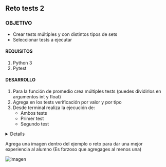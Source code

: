 
	
## Reto tests 2 

### OBJETIVO 

- Crear tests múltiples y con distintos tipos de sets
- Seleccionar tests a ejecutar

#### REQUISITOS 

1. Python 3
2. Pytest

#### DESARROLLO

1. Para la función de promedio crea múltiples tests (puedes dividirlos en argumentos int y float)
2. Agrega en los tests verificación por valor y por tipo
3. Desde terminal realiza la ejecución de:
	- Ambos tests
	- Primer test
	- Segundo test


<details>

	<summary>Solucion</summary>
	<p> Agrega aqui la solucion</p>
	<p>Recuerda! escribe cada paso para desarrollar la solución del ejemplo o reto </p>
</details> 

Agrega una imagen dentro del ejemplo o reto para dar una mejor experiencia al alumno (Es forzoso que agregages al menos una)

![imagen](https://picsum.photos/200/300)

